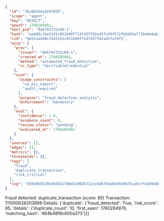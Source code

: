 ```json
{
  "id": "76c665d4ad24f055",
  "scope": "agent",
  "key": "RESULT",
  "epoch": 1760285082,
  "host_pid": "9e6742732c60:1",
  "hash": "aadd8c33e5191c851b90f714f457f82ad5fa76f572fb8505a772be8e6ab18c41",
  "cid": "QmV1aadd8c33e5191c851b90f714f457f82ad5fa76f5",
  "aicp": {
    "prov": {
      "issuer": "9e6742732c60:1",
      "created_at": 1760285082,
      "method": "automated_fraud_detection",
      "vc_type": "VerifiableCredential"
    },
    "ucon": {
      "usage_constraints": [
        "no_pii_export",
        "audit_required"
      ],
      "purpose": "fraud_detection_analysis",
      "enforcement": "mandatory"
    },
    "eval": {
      "confidence": 1.0,
      "evidence_count": 0,
      "review_status": "pending",
      "evaluated_at": 1760285082
    }
  },
  "sources": [],
  "edges": [],
  "metrics": {},
  "thresholds": {},
  "tags": [
    "fraud",
    "duplicate_transaction",
    "risk_critical"
  ],
  "sig": "d3549b55165d65b51708d319036712ccbdbf4ea8d7849675ca6cffe206d65ada"
}
```

Fraud detected: duplicate_transaction (score: 85)
Transaction: 111000026203898
Details: {'duplicate': {'fraud_detected': True, 'risk_score': 85, 'details': {'duplicate_count': 10, 'first_seen': 1760284979, 'matching_hash': '464b48f6c600a373'}}}